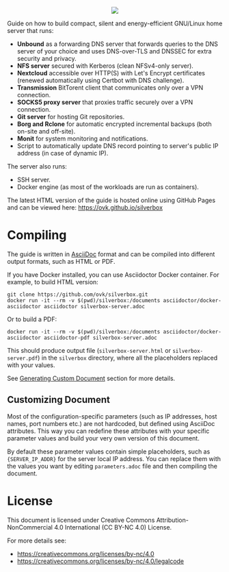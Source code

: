 <p align="center">
  <img src="https://user-images.githubusercontent.com/693072/70379633-1406bd80-18fd-11ea-82d6-209c2bb80f24.png">
</p>

Guide on how to build compact, silent and energy-efficient GNU/Linux home server that runs:

- **Unbound** as a forwarding DNS server that forwards queries to the DNS server of your choice and uses DNS-over-TLS and DNSSEC for
extra security and privacy.
- **NFS server** secured with Kerberos (clean NFSv4-only server).
- **Nextcloud** accessible over HTTP(S) with Let's Encrypt certificates (renewed automatically using Certbot with DNS challenge).
- **Transmission** BitTorent client that communicates only over a VPN connection.
- **SOCKS5 proxy server** that proxies traffic securely over a VPN connection.
- **Git server** for hosting Git repositories.
- **Borg and Rclone** for automatic encrypted incremental backups (both on-site and off-site).
- **Monit** for system monitoring and notifications.
- Script to automatically update DNS record pointing to server's public IP address (in case of dynamic IP).

The server also runs:

- SSH server.
- Docker engine (as most of the workloads are run as containers).

The latest HTML version of the guide is hosted online using GitHub Pages
and can be viewed here: https://ovk.github.io/silverbox

# Compiling
The guide is written in [AsciiDoc](https://en.wikipedia.org/wiki/AsciiDoc) format
and can be compiled into different output formats, such as HTML or PDF.

If you have Docker installed, you can use Asciidoctor Docker container.
For example, to build HTML version:

```
git clone https://github.com/ovk/silverbox.git
docker run -it --rm -v $(pwd)/silverbox:/documents asciidoctor/docker-asciidoctor asciidoctor silverbox-server.adoc
```

Or to build a PDF:

```
docker run -it --rm -v $(pwd)/silverbox:/documents asciidoctor/docker-asciidoctor asciidoctor-pdf silverbox-server.adoc
```

This should produce output file (`silverbox-server.html` or `silverbox-server.pdf`) in the `silverbox`
directory, where all the placeholders replaced with your values.

See [Generating Custom Document](https://ovk.github.io/silverbox/#generating_custom_document)
section for more details.

## Customizing Document
Most of the configuration-specific parameters (such as IP addresses, host names, port numbers etc.)
are not hardcoded, but defined using AsciiDoc attributes.
This way you can redefine these attributes with your specific parameter values
and build your very own version of this document.

By default these parameter values contain simple placeholders,
such as `{SERVER_IP_ADDR}` for the server local IP address.
You can replace them with the values you want by editing `parameters.adoc` file and then compiling the document.

# License
This document is licensed under Creative Commons Attribution-NonCommercial 4.0 International (CC BY-NC 4.0) License.

For more details see:

- https://creativecommons.org/licenses/by-nc/4.0
- https://creativecommons.org/licenses/by-nc/4.0/legalcode

